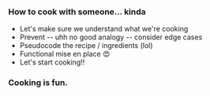 ### How to cook with someone... kinda

- Let's make sure we understand what we're cooking
- Prevent -- uhh no good analogy -- consider edge cases
- Pseudocode the recipe / ingredients (lol)
- Functional mise en place 😍
- Let's start cooking!!

### Cooking is fun.
